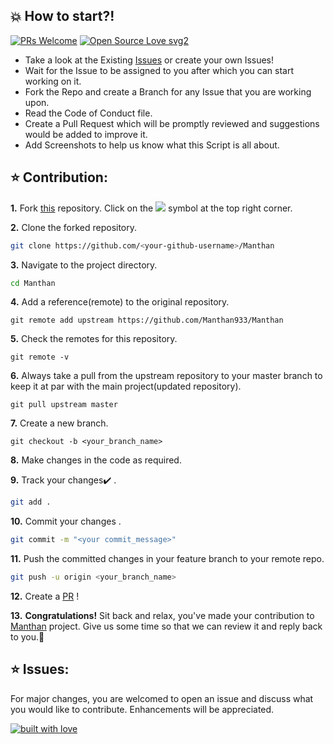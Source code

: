 

## 💥 How to start?!

[![PRs Welcome](https://img.shields.io/badge/PRs-welcome-brightgreen.svg?style=flat-square)](http://makeapullrequest.com)
[![Open Source Love svg2](https://badges.frapsoft.com/os/v2/open-source.svg?v=103)](https://github.com/ellerbrock/open-source-badges/)

- Take a look at the Existing [Issues](https://github.com/Manthan933/Manthan/issues) or create your own Issues!
- Wait for the Issue to be assigned to you after which you can start working on it.
- Fork the Repo and create a Branch for any Issue that you are working upon.
- Read the Code of Conduct file.
- Create a Pull Request which will be promptly reviewed and suggestions would be added to improve it.
- Add Screenshots to help us know what this Script is all about.


## ⭐ Contribution:
**1.** Fork [this](https://github.com/Manthan933/Manthan) repository.
Click on the <a href="https://github.com/Manthan933/Manthan/issues"><img src="https://img.icons8.com/ios/24/000000/code-fork.png"></a> symbol at the top right corner.

**2.** Clone the forked repository.

```bash
git clone https://github.com/<your-github-username>/Manthan
```

**3.** Navigate to the project directory.

```bash
cd Manthan
```

**4.** Add a reference(remote) to the original repository.

```
git remote add upstream https://github.com/Manthan933/Manthan 
```

**5.** Check the remotes for this repository.

```
git remote -v
```

**6.** Always take a pull from the upstream repository to your master branch to keep it at par with the main project(updated repository).

```
git pull upstream master
```

**7.** Create a new branch.

```
git checkout -b <your_branch_name>
```

**8.** Make changes in the code as required.

**9.** Track your changes:heavy_check_mark: .

```bash
git add . 
```

**10.** Commit your changes .

```bash
git commit -m "<your commit_message>"
```

**11.** Push the committed changes in your feature branch to your remote repo.

```bash
git push -u origin <your_branch_name>
```

**12.** Create a [PR](https://help.github.com/en/github/collaborating-with-issues-and-pull-requests/creating-a-pull-request) !

**13.** **Congratulations!** Sit back and relax, you've made your contribution to [Manthan](https://github.com/Manthan933/Manthan) project. Give us some time so that we can review it and reply back to you.🤗
<br>

## ⭐ Issues:
For major changes, you are welcomed to open an issue and discuss what you would like to contribute. Enhancements will be appreciated.

<p align = "center">

[![built with love](https://forthebadge.com/images/badges/built-with-love.svg)]()

</p>


